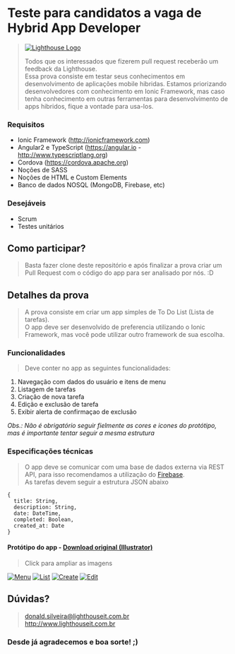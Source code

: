 # Teste para candidatos a vaga de Hybrid App Developer

> [![Lighthouse Logo](http://i.imgur.com/c5f1f6O.png)](http://www.lighthouseit.com.br)
>
> Todos que os interessados que fizerem pull request receberão um feedback da Lighthouse.<br>
> Essa prova consiste em testar seus conhecimentos em desenvolvimento de aplicações mobile hibridas.
> Estamos priorizando desenvolvedores com conhecimento em Ionic Framework, mas caso tenha conhecimento em outras ferramentas para desenvolvimento de apps hibridos, fique a vontade para usa-los.

### Requisitos
- Ionic Framework (http://ionicframework.com)
- Angular2 e TypeScript (https://angular.io - http://www.typescriptlang.org)
- Cordova (https://cordova.apache.org)
- Noções de SASS
- Noções de HTML e Custom Elements
- Banco de dados NOSQL (MongoDB, Firebase, etc)

### Desejáveis
- Scrum
- Testes unitários

## Como participar?
> Basta fazer clone deste repositório e após finalizar a prova criar um Pull Request com o código do app para ser analisado por nós. :D

## Detalhes da prova
> A prova consiste em criar um app simples de To Do List (Lista de tarefas). <br>
> O app deve ser desenvolvido de preferencia utilizando o Ionic Framework, mas você pode utilizar outro framework de sua escolha. <br>

### Funcionalidades
> Deve conter no app as seguintes funcionalidades:

1. Navegação com dados do usuário e itens de menu
1. Listagem de tarefas
2. Criação de nova tarefa
4. Edição e exclusão de tarefa
5. Exibir alerta de confirmaçao de exclusão

*Obs.: Não é obrigatório seguir fielmente as cores e icones do protótipo, mas é importante tentar seguir a mesma estrutura*

### Especificações técnicas
> O app deve se comunicar com uma base de dados externa via REST API, para isso recomendamos a utilização do [Firebase](https://firebase.google.com). <br>
> As tarefas devem seguir a estrutura JSON abaixo

```
{
  title: String,
  description: String,
  date: DateTime,
  completed: Boolean,
  created_at: Date
}
```

#### Protótipo do app - [Download original (Illustrator)](https://drive.google.com/file/d/0B9Aiq9BEssq0WU5GaVB6dkYzUHM/view?usp=sharing)
> Click para ampliar as imagens <br>

[![Menu](http://i.imgur.com/U443Ore.jpg)](http://i.imgur.com/Zpj5lwj.png)
[![List](http://i.imgur.com/Eb88PkA.jpg)](http://i.imgur.com/0zihnYm.png)
[![Create](http://i.imgur.com/JasdH0X.jpg)](http://i.imgur.com/oiZqAzl.png)
[![Edit](http://i.imgur.com/IY2NR7i.jpg)](http://i.imgur.com/3gGPWFL.png)

## Dúvidas?
> donald.silveira@lighthouseit.com.br <br>
> http://www.lighthouseit.com.br

### Desde já agradecemos e boa sorte! ;)
